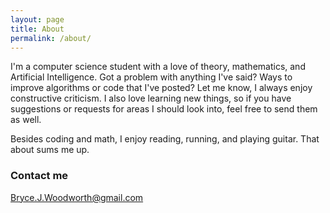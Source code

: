 ```yaml
---
layout: page
title: About
permalink: /about/
---
```


I'm a computer science student with a love of theory, mathematics, and Artificial Intelligence.
Got a problem with anything I've said? Ways to improve algorithms or code that I've posted?
Let me know, I always enjoy constructive criticism. I also love learning new things, so if you
have suggestions or requests for areas I should look into, feel free to send them as well. 

Besides coding and math, I enjoy reading, running, and playing guitar. That about sums me up.


### Contact me

Bryce.J.Woodworth@gmail.com
